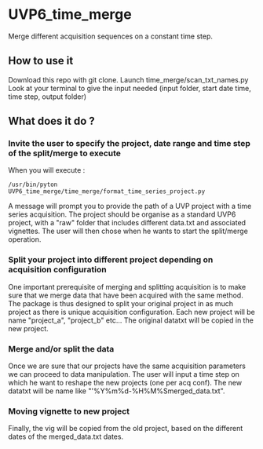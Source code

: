 # UVP6_time_merge
Merge different acquisition sequences on a constant time step.

## How to use it

Download this repo with git clone.
Launch time_merge/scan_txt_names.py 
Look at your terminal to give the input needed (input folder, start date time, time step, output folder)

## What does it do ?

### Invite the user to specify the project, date range and time step of the split/merge to execute

When you will execute :
```
/usr/bin/pyton UVP6_time_merge/time_merge/format_time_series_project.py
```
A message will prompt you to provide the path of a UVP project with a time series acquisition. The project should be organise as a standard UVP6 project, with a "raw" folder that includes different data.txt and associated vignettes. 
The user will then chose when he wants to start the split/merge operation.

### Split your project into different project depending on acquisition configuration

One important prerequisite of merging and splitting acquisition is to make sure that we merge data that have been acquired with the same method. The package is thus designed to split your original project in as much project as there is unique acquisition configuration. Each new project will be name "project_a", "project_b" etc... 
The original datatxt will be copied in the new project. 

### Merge and/or split the data

Once we are sure that our projects have the same acquisition parameters we can proceed to data manipulation. The user will input a time step on which he want to reshape the new projects (one per acq conf). The new datatxt will be name like "'%Y%m%d-%H%M%Smerged_data.txt". 

### Moving vignette to new project

Finally, the vig will be copied from the old project, based on the different dates of the merged_data.txt dates.